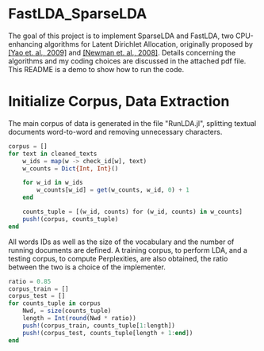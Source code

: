 # FastLDA_SparseLDA
The goal of this project is to implement SparseLDA and FastLDA, two CPU-enhancing algorithms for Latent Dirichlet Allocation, originally proposed by [[Yao et. al., 2009]](https://www.researchgate.net/publication/221653450_Efficient_methods_for_topic_model_inference_on_streaming_document_collections) and [[Newman et. al., 2008]](https://www.researchgate.net/publication/221653277_Fast_collapsed_Gibbs_sampling_for_latent_Dirichlet_allocation). 
Details concerning the algorithms and my coding choices are discussed in the attached pdf file. 
This README is a demo to show how to run the code. 
# Initialize Corpus, Data Extraction 
The main corpus of data is generated in the file "RunLDA.jl", splitting textual documents word-to-word and removing unnecessary characters. 
```julia
corpus = []
for text in cleaned_texts
    w_ids = map(w -> check_id[w], text)
    w_counts = Dict{Int, Int}()

    for w_id in w_ids
        w_counts[w_id] = get(w_counts, w_id, 0) + 1
    end

    counts_tuple = [(w_id, counts) for (w_id, counts) in w_counts]
    push!(corpus, counts_tuple)
end
```

All words IDs as well as the size of the vocabulary and the number of running documents are defined. 
A training corpus, to perform LDA, and a testing corpus, to compute Perplexities, are also obtained, the ratio between the two is a choice of the implementer. 
```julia
ratio = 0.85
corpus_train = []
corpus_test = []
for counts_tuple in corpus
    Nwd, = size(counts_tuple)
    length = Int(round(Nwd * ratio))
    push!(corpus_train, counts_tuple[1:length])
    push!(corpus_test, counts_tuple[length + 1:end])
end
```
